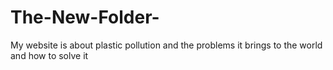 # The-New-Folder-
My website is  about plastic pollution and the problems it brings to the world and how to solve it 
